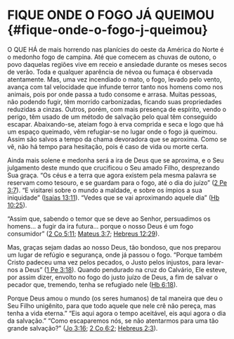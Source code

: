 # FIQUE ONDE O FOGO JÁ QUEIMOU {#fique-onde-o-fogo-j-queimou}

O QUE HÁ de mais horrendo nas planícies do oeste da América do Norte é o medonho fogo de campina. Até que comecem as chuvas de outono, o povo daquelas regiões vive em receio e ansiedade durante os meses secos de verão. Toda e qualquer aparência de névoa ou fumaça é observada atentamente. Mas, uma vez incendiado o mato, o fogo, levado pelo vento, avança com tal velocidade que infunde terror tanto nos homens como nos animais, pois por onde passa a tudo consome e arrasa. Muitas pessoas, não podendo fugir, têm morrido carbonizadas, ficando suas propriedades reduzidas a cinzas. Outros, porém, com mais presença de espírito, vendo o perigo, têm usado de um método de salvação pelo qual têm conseguido escapar. Abaixando-se, ateiam fogo à erva comprida e seca e logo que há um espaço queimado, vêm refugiar-se no lugar onde o fogo já queimou. Assim são salvos a tempo da chama devoradora que se aproxima. Como se vê, não há tempo para hesitação, pois é caso de vida ou morte certa.

Ainda mais solene e medonha será a ira de Deus que se aproxima, e o Seu julgamento deste mundo que crucificou o Seu amado Filho, desprezando Sua graça. “Os céus e a terra que agora existem pela mesma palavra se reservam como tesouro, e se guardam para o fogo, até o dia do juízo” ([2 Pe 3:7](http://bibliaonline.com.br/acf/2pe/3/7)). “E visitarei sobre o mundo a maldade, e sobre os ímpios a sua iniquidade” ([Isaías 13:11](http://bibliaonline.com.br/acf/is/13/11)). “Vedes que se vai aproximando aquele dia” ([Hb 10:25](http://bibliaonline.com.br/acf/hb/10/25)).

“Assim que, sabendo o temor que se deve ao Senhor, persuadimos os homens... a fugir da ira futura... porque o nosso Deus é um fogo consumidor” ([2 Co 5:11](http://bibliaonline.com.br/acf/2co/5/11); [Mateus 3:7](http://bibliaonline.com.br/acf/mt/3/7); [Hebreus 12:29](http://bibliaonline.com.br/acf/hb/12/29)).

Mas, graças sejam dadas ao nosso Deus, tão bondoso, que nos preparou um lugar de refúgio e segurança, onde já passou o fogo. “Porque também Cristo padeceu uma vez pelos pecados, o Justo pelos injustos, para levar-nos a Deus” ([1 Pe 3:18](http://bibliaonline.com.br/acf/1pe/3/18)). Quando pendurado na cruz do Calvário, Ele esteve, por assim dizer, envolto no fogo do justo juízo de Deus, a fim de salvar o pecador que, tremendo, tenha se refugiado nele ([Hb 6:18](http://bibliaonline.com.br/acf/hb/6/18)).

Porque Deus amou o mundo (os seres humanos) de tal maneira que deu o Seu Filho unigênito, para que todo aquele que nele crê não pereça, mas tenha a vida eterna.” “Eis aqui agora o tempo aceitável, eis aqui agora o dia da salvação.” “Como escaparemos nós, se não atentarmos para uma tão grande salvação?” ([Jo 3:16](http://bibliaonline.com.br/acf/jo/3/16); [2 Co 6:2](http://bibliaonline.com.br/acf/2co/6/2); [Hebreus 2:3](http://bibliaonline.com.br/acf/hb/2/3)).
